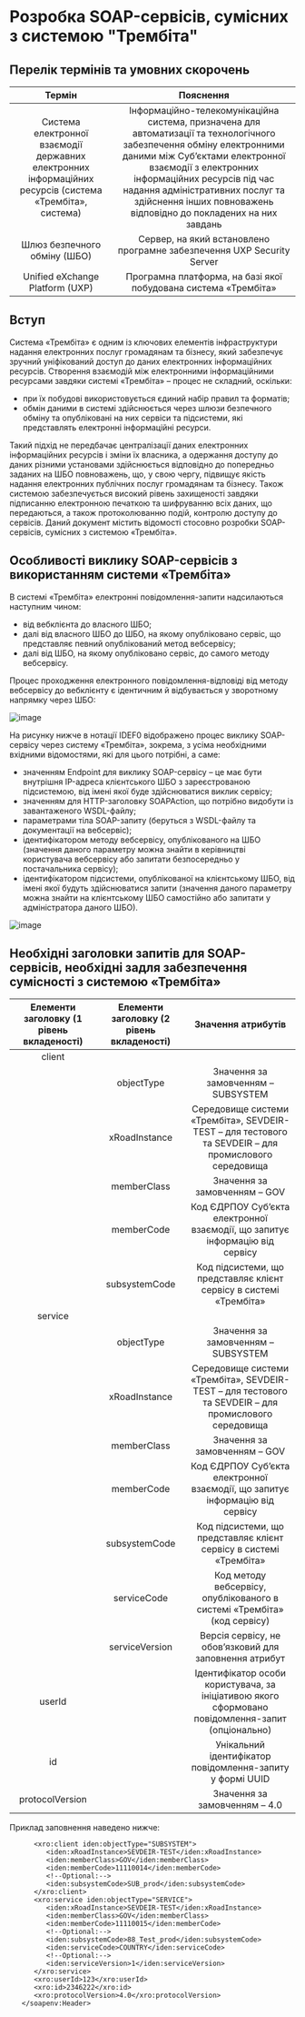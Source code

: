 # Розробка SOAP-сервісів, сумісних з системою "Трембіта"
## Перелік термінів та умовних скорочень
| Термін  | Пояснення |
| :-------------: | :-------------: |
| Система електронної взаємодії державних електронних інформаційних ресурсів (система «Трембіта», система)  | Інформаційно-телекомунікаційна система, призначена для автоматизації та технологічного забезпечення обміну електронними даними між Суб’єктами електронної взаємодії з електронних інформаційних ресурсів під час надання адміністративних послуг та здійснення інших повноважень відповідно до покладених на них завдань  |
| Шлюз безпечного обміну (ШБО) | Сервер, на який встановлено програмне забезпечення UXP Security Server  |
| Unified eXchange Platform (UXP) | Програмна платформа, на базі якої побудована система «Трембіта»  |

## Вступ
Система «Трембіта» є одним із ключових елементів інфраструктури надання електронних послуг громадянам та бізнесу, який забезпечує зручний уніфікований доступ до даних електронних інформаційних ресурсів. 
Створення взаємодій між електронними інформаційними ресурсами завдяки системі «Трембіта» – процес не складний, оскільки:
-	при їх побудові використовується єдиний набір правил та форматів;
-	обмін даними в системі здійснюється через шлюзи безпечного обміну та опубліковані на них сервіси та підсистеми, які представлять електронні інформаційні ресурси.

Такий підхід не передбачає централізації даних електронних інформаційних ресурсів і зміни їх власника, а одержання доступу до даних різними установами здійснюється відповідно до попередньо заданих на ШБО повноважень, що, у свою чергу, підвищує якість надання електронних публічних послуг громадянам та бізнесу.
Також системою забезпечується високий рівень захищеності завдяки підписанню електронною печаткою та шифруванню всіх даних, що передаються, а також протоколюванню подій, контролю доступу до сервісів.
Даний документ містить відомості стосовно розробки SOAP-сервісів, сумісних з системою «Трембіта».

## Особливості виклику SOAP-сервісів з використанням системи «Трембіта»
В системі «Трембіта» електронні повідомлення-запити надсилаються наступним чином:
-	від вебклієнта до власного ШБО;
-	далі від власного ШБО до ШБО, на якому опубліковано сервіс, що представляє певний опублікований метод вебсервісу;
-	далі від ШБО, на якому опубліковано сервіс, до самого методу вебсервісу.

Процес проходження електронного повідомлення-відповіді від методу вебсервісу до вебклієнту є ідентичним й відбувається у зворотному напрямку через ШБО:

![image](https://github.com/user-attachments/assets/891dcca5-e3e5-4ad8-86a7-a29940448f8b)

На рисунку нижче в нотації IDEF0 відображено процес виклику SOAP-сервісу через систему «Трембіта», зокрема, з усіма необхідними вхідними відомостями, які для цього потрібні, а саме:
-	значенням Endpoint для виклику SOAP-сервісу – це має бути внутрішня IP-адреса клієнтського ШБО з зареєстрованою підсистемою, від імені якої буде здійснюватися виклик сервісу;
-	значенням для HTTP-заголовку SOAPAction, що потрібно видобути із завантаженого WSDL-файлу;
-	параметрами тіла SOAP-запиту (беруться з WSDL-файлу та документації на вебсервіс);
-	ідентифікатором методу вебсервісу, опублікованого на ШБО (значення даного параметру можна знайти в керівництві користувача вебсервісу або запитати безпосередньо у постачальника сервісу);
-	ідентифікатором підсистеми, опублікованої на клієнтському ШБО, від імені якої будуть здійснюватися запити (значення даного параметру можна знайти на клієнтському ШБО самостійно або запитати у адміністратора даного ШБО).

![image](https://github.com/user-attachments/assets/784ed016-43dd-4522-b839-b24746ae308d)

## Необхідні заголовки запитів для SOAP-сервісів, необхідні задля забезпечення сумісності з системою «Трембіта»
| Елементи заголовку (1 рівень вкладеності)  | Елементи заголовку (2 рівень вкладеності) | Значення атрибутів |
| :-------------: | :-------------: | :-------------: |
| client |  |  |
| | objectType | Значення за замовченням – SUBSYSTEM |
| | xRoadInstance | Середовище системи «Трембіта», SEVDEIR-TEST – для тестового та SEVDEIR – для промислового середовища |
| | memberClass | Значення за замовченням – GOV |
| | memberCode | Код ЄДРПОУ Суб’єкта електронної взаємодії, що запитує інформацію від сервісу |
| | subsystemCode | Код підсистеми, що представляє клієнт сервісу в системі «Трембіта» |
| service |  |  |
| | objectType | Значення за замовченням – SUBSYSTEM |
| | xRoadInstance | Середовище системи «Трембіта», SEVDEIR-TEST – для тестового та SEVDEIR – для промислового середовища |
| | memberClass | Значення за замовченням – GOV |
| | memberCode | Код ЄДРПОУ Суб’єкта електронної взаємодії, що запитує інформацію від сервісу |
| | subsystemCode | Код підсистеми, що представляє клієнт сервісу в системі «Трембіта» |
| | serviceCode | Код методу вебсервісу, опублікованого в системі «Трембіта» (код сервісу)  |
| | serviceVersion | Версія сервісу, не обов’язковий для заповнення атрибут |
| userId |  | Ідентифікатор особи користувача, за ініціативою якого сформовано повідомлення-запит (опціонально) |
| id |  | Унікальний ідентифікатор повідомлення-запиту у формі UUID |
| protocolVersion |  | Значення за замовченням – 4.0 |

Приклад заповнення наведено нижче:
```   <soapenv:Header>
      <xro:client iden:objectType="SUBSYSTEM">
         <iden:xRoadInstance>SEVDEIR-TEST</iden:xRoadInstance>
         <iden:memberClass>GOV</iden:memberClass>
         <iden:memberCode>11110014</iden:memberCode>
         <!--Optional:-->
         <iden:subsystemCode>SUB_prod</iden:subsystemCode>
      </xro:client>
      <xro:service iden:objectType="SERVICE">
         <iden:xRoadInstance>SEVDEIR-TEST</iden:xRoadInstance>
         <iden:memberClass>GOV</iden:memberClass>
         <iden:memberCode>11110015</iden:memberCode>
         <!--Optional:-->
         <iden:subsystemCode>88_Test_prod</iden:subsystemCode>
         <iden:serviceCode>COUNTRY</iden:serviceCode>
         <!--Optional:-->
         <iden:serviceVersion>1</iden:serviceVersion>
      </xro:service>
      <xro:userId>123</xro:userId>
      <xro:id>2346222</xro:id>
      <xro:protocolVersion>4.0</xro:protocolVersion>
   </soapenv:Header>
```


